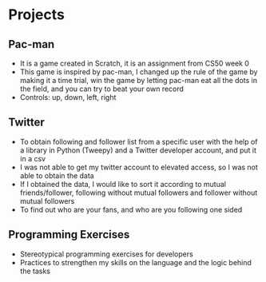 # Projects

## Pac-man
- It is a game created in Scratch, it is an assignment from CS50 week 0
- This game is inspired by pac-man, I changed up the rule of the game by making it a time trial, win the game by letting pac-man eat all the dots in the field, and you can try to beat your own record
- Controls: up, down, left, right

## Twitter
- To obtain following and follower list from a specific user with the help of a library in Python (Tweepy) and a Twitter developer account, and put it in a csv
- I was not able to get my twitter account to elevated access, so I was not able to obtain the data
- If I obtained the data, I would like to sort it according to mutual friends/follower, following without mutual followers and follower without mutual followers
- To find out who are your fans, and who are you following one sided

## Programming Exercises
- Stereotypical programming exercises for developers
- Practices to strengthen my skills on the language and the logic behind the tasks
